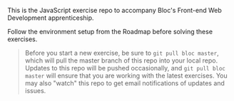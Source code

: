 This is the JavaScript exercise repo to accompany Bloc's Front-end Web Development apprenticeship.

Follow the environment setup from the Roadmap before solving these exercises.

> Before you start a new exercise, be sure to `git pull bloc master`, which will pull the master branch of this repo into your local repo. Updates to this repo will be pushed occasionally, and `git pull bloc master` will ensure that you are working with the latest exercises. You may also "watch" this repo to get email notifications of updates and issues.
